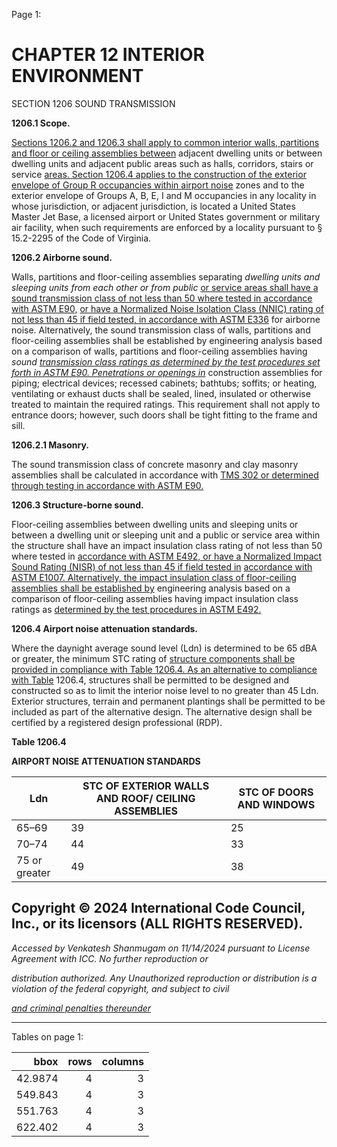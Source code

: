 Page 1:

# CHAPTER 12 INTERIOR ENVIRONMENT

 SECTION 1206
 SOUND TRANSMISSION


**1206.1 Scope.**


[Sections 1206.2 and 1206.3 shall apply to common interior walls, partitions and floor or ceiling assemblies between](http://codes.iccsafe.org/#VACC2021P1_Ch12_Sec1206.2)
adjacent dwelling units or between dwelling units and adjacent public areas such as halls, corridors, stairs or service
[areas. Section 1206.4 applies to the construction of the exterior envelope of Group R occupancies within airport noise](http://codes.iccsafe.org/#VACC2021P1_Ch12_Sec1206.4)
zones and to the exterior envelope of Groups A, B, E, I and M occupancies in any locality in whose jurisdiction, or adjacent
jurisdiction, is located a United States Master Jet Base, a licensed airport or United States government or military air
facility, when such requirements are enforced by a locality pursuant to § 15.2-2295 of the Code of Virginia.


**1206.2 Airborne sound.**


Walls, partitions and floor-ceiling assemblies separating _dwelling units and sleeping units from each other or from public_
[or service areas shall have a sound transmission class of not less than 50 where tested in accordance with ASTM E90,](http://codes.iccsafe.org/#VACC2021P1_Ch35_PromASTM_RefStdE90_2009_2016)
[or have a Normalized Noise Isolation Class (NNIC) rating of not less than 45 if field tested, in accordance with ASTM E336](http://codes.iccsafe.org/#VACC2021P1_Ch35_PromASTM_RefStdE336_19a)
for airborne noise. Alternatively, the sound transmission class of walls, partitions and floor-ceiling assemblies shall be
established by engineering analysis based on a comparison of walls, partitions and floor-ceiling assemblies having _sound_
_[transmission class ratings as determined by the test procedures set forth in ASTM E90. Penetrations or openings in](http://codes.iccsafe.org/#VACC2021P1_Ch35_PromASTM_RefStdE90_2009_2016)_
construction assemblies for piping; electrical devices; recessed cabinets; bathtubs; soffits; or heating, ventilating or
exhaust ducts shall be sealed, lined, insulated or otherwise treated to maintain the required ratings. This requirement
shall not apply to entrance doors; however, such doors shall be tight fitting to the frame and sill.


**1206.2.1 Masonry.**


The sound transmission class of concrete masonry and clay masonry assemblies shall be calculated in accordance with
[TMS 302 or determined through testing in accordance with ASTM E90.](http://codes.iccsafe.org/#VACC2021P1_Ch35_PromTMS_RefStd302_2018)


**1206.3 Structure-borne sound.**


Floor-ceiling assemblies between dwelling units and sleeping units or between a dwelling unit or sleeping unit and a
public or service area within the structure shall have an impact insulation class rating of not less than 50 where tested in
[accordance with ASTM E492, or have a Normalized Impact Sound Rating (NISR) of not less than 45 if field tested in](http://codes.iccsafe.org/#VACC2021P1_Ch35_PromASTM_RefStdE492_2009_2016_E1)
[accordance with ASTM E1007. Alternatively, the impact insulation class of floor-ceiling assemblies shall be established by](http://codes.iccsafe.org/#VACC2021P1_Ch35_PromASTM_RefStdE1007_19)
engineering analysis based on a comparison of floor-ceiling assemblies having impact insulation class ratings as
[determined by the test procedures in ASTM E492.](http://codes.iccsafe.org/#VACC2021P1_Ch35_PromASTM_RefStdE492_2009_2016_E1)


**1206.4 Airport noise attenuation standards.**


Where the daynight average sound level (Ldn) is determined to be 65 dBA or greater, the minimum STC rating of
[structure components shall be provided in compliance with Table 1206.4. As an alternative to compliance with Table](http://codes.iccsafe.org/#VACC2021P1_Ch12_Sec1206.4_Tbl1206.4)
1206.4, structures shall be permitted to be designed and constructed so as to limit the interior noise level to no greater
than 45 Ldn. Exterior structures, terrain and permanent plantings shall be permitted to be included as part of the
alternative design. The alternative design shall be certified by a registered design professional (RDP).


**Table 1206.4**

**AIRPORT NOISE ATTENUATION STANDARDS**

|Ldn|STC OF EXTERIOR WALLS AND ROOF/ CEILING ASSEMBLIES|STC OF DOORS AND WINDOWS|
|---|---|---|
|65–69|39|25|
|70–74|44|33|
|75 or greater|49|38|


## Copyright © 2024 International Code Council, Inc., or its licensors (ALL RIGHTS RESERVED).

_Accessed by Venkatesh Shanmugam on 11/14/2024 pursuant to License Agreement with ICC. No further reproduction or_

_distribution authorized. Any Unauthorized reproduction or distribution is a violation of the federal copyright, and subject to civil_

_[and criminal penalties thereunder](http://codes.iccsafe.org/content/VACC2021P1/chapter-12-interior-environment#VACC2021P1_Ch12_Sec1206)_


-----



Tables on page 1:

|     bbox |   rows |   columns |
|---------:|-------:|----------:|
|  42.9874 |      4 |         3 |
| 549.843  |      4 |         3 |
| 551.763  |      4 |         3 |
| 622.402  |      4 |         3 |

